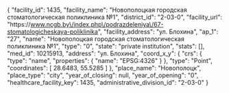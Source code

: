{
    "facility_id": 1435,
    "facility_name": "Новополоцкая городская стоматологическая поликлиника №1",
    "district_id": "2-03-0",
    "facility_url": "https:\/\/www.ncgb.by\/index.php\/podrazdeleniya\/67-stomatologicheskaya-poliklinika",
    "facility_address": "ул. Блохина",
    "ap_1": "27",
    "name": "Новополоцкая городская стоматологическая поликлиника №1",
    "type": "0",
    "state": "private institution",
    "stats": [],
    "med_id": 10215913,
    "address": "ул. Блохина",
    "coord_x_y": {
        "crs": {
            "type": "name",
            "properties": {
                "name": "EPSG:4326"
            }
        },
        "type": "Point",
        "coordinates": [
            28.6483,
            55.5285
        ]
    },
    "place_name": "Новополоцк",
    "place_type": "city",
    "year_of_closing": null,
    "year_of_opening": "0",
    "healthcare_facility_key": 1435,
    "administrative_division_id": "2-03-0"
}